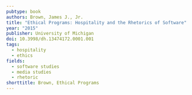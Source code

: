 ```yaml
---
pubtype: book
authors: Brown, James J., Jr.
title: "Ethical Programs: Hospitality and the Rhetorics of Software"
year: "2015"
publisher: University of Michigan
doi: 10.3998/dh.13474172.0001.001
tags:
  - hospitality
  - ethics
fields:
  - software studies
  - media studies
  - rhetoric
shorttitle: Brown, Ethical Programs
---
```

